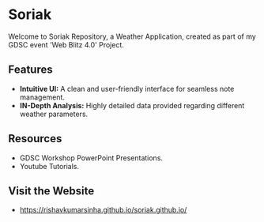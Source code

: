 # Soriak
Welcome to Soriak Repository, a Weather Application, created as part of my GDSC event 'Web Blitz 4.0' Project.

## Features

- **Intuitive UI:** A clean and user-friendly interface for seamless note management.
- **IN-Depth Analysis:** Highly detailed data provided regarding different weather parameters.

## Resources

- GDSC Workshop PowerPoint Presentations.
- Youtube Tutorials.

## Visit the Website

- https://rishavkumarsinha.github.io/soriak.github.io/

